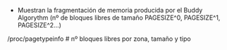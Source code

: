 - Muestran la fragmentación de memoria producida por el Buddy Algorythm (nº de bloques libres de tamaño PAGESIZE^0, PAGESIZE^1, PAGESIZE^2...)

/proc/pagetypeinfo      # nº bloques libres por zona, tamaño y tipo
